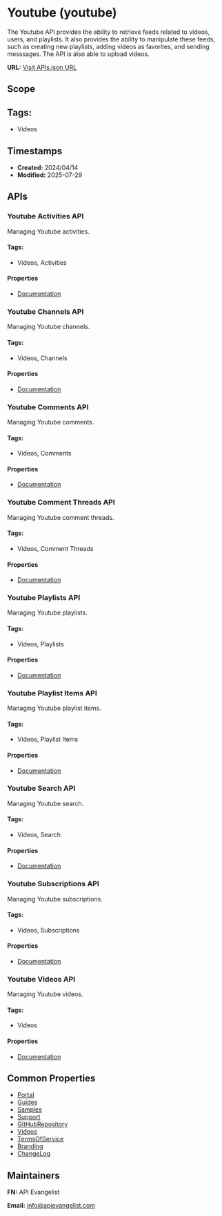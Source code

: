 # Youtube (youtube)

The Youtube API provides the ability to retrieve feeds related to videos,
users, and playlists. It also provides the ability to manipulate these feeds,
such as creating new playlists, adding videos as favorites, and sending
messsages. The API is also able to upload videos.

**URL:** [Visit APIs.json URL](https://raw.githubusercontent.com/api-search/videos/main/_apis/youtube/apis.md)

## Scope


## Tags:

 - Videos

## Timestamps

- **Created:** 2024/04/14 
- **Modified:** 2025-07-29 

## APIs

### Youtube Activities API
Managing Youtube activities.


#### Tags:

 - Videos, Activities

#### Properties

- [Documentation](https://developers.google.com/youtube/v3/docs/activities/list)
### Youtube Channels API
Managing Youtube channels.


#### Tags:

 - Videos, Channels

#### Properties

- [Documentation](https://developers.google.com/youtube/v3/docs/channels/list)
### Youtube Comments API
Managing Youtube comments.


#### Tags:

 - Videos, Comments

#### Properties

- [Documentation](https://developers.google.com/youtube/v3/docs/comments/list)
### Youtube Comment Threads API
Managing Youtube comment threads.


#### Tags:

 - Videos, Comment Threads

#### Properties

- [Documentation](https://developers.google.com/youtube/v3/docs/commentThreads/list)
### Youtube Playlists API
Managing Youtube playlists.


#### Tags:

 - Videos, Playlists

#### Properties

- [Documentation](https://developers.google.com/youtube/v3/docs/playlists/list)
### Youtube Playlist Items API
Managing Youtube playlist items.


#### Tags:

 - Videos, Playlist Items

#### Properties

- [Documentation](https://developers.google.com/youtube/v3/docs/playlistItems/list)
### Youtube Search API
Managing Youtube search.


#### Tags:

 - Videos, Search

#### Properties

- [Documentation](https://developers.google.com/youtube/v3/docs/search/list)
### Youtube Subscriptions API
Managing Youtube subscriptions.


#### Tags:

 - Videos, Subscriptions

#### Properties

- [Documentation](https://developers.google.com/youtube/v3/docs/subscriptions/list)
### Youtube Videos API
Managing Youtube videos.


#### Tags:

 - Videos

#### Properties

- [Documentation](https://developers.google.com/youtube/v3/docs/videos/list)

## Common Properties

- [Portal](https://developers.google.com/youtube/v3)
- [Guides](https://developers.google.com/youtube/v3/getting-started)
- [Samples](https://developers.google.com/youtube/v3/code_samples)
- [Support](https://developers.google.com/youtube/v3/support)
- [GitHubRepository](https://github.com/youtube/api-samples)
- [Videos](https://www.youtube.com/user/YouTubeDev)
- [TermsOfService](https://developers.google.com/youtube/terms/api-services-terms-of-service)
- [Branding](https://developers.google.com/youtube/terms/branding-guidelines)
- [ChangeLog](https://developers.google.com/youtube/terms/revision-history)

## Maintainers

**FN:** API Evangelist

**Email:** info@apievangelist.com

